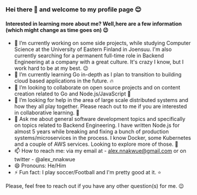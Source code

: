 ### Hei there 👋 and welcome to my profile page :blush:

#### Interested in learning more about me? Well,here are a few information (which might change as time goes on) 😉


- 🔭 I’m currently working on some side projects, while studying Computer Science at the University of Eastern Finland in Joensuu. I'm also currently searching for a permanent full-time role in Backend Engineering at a company with a great culture. It's crazy I know, but I work hard to be at my best. :wink:
- 🌱 I’m currently learning Go in-depth as I plan to transition to building cloud based applications in the future. :fire:
- 👯 I’m looking to collaborate on open source projects and on content creation related to Go and Node.js/JavaScript :eyes:
- 🤔 I’m looking for help in the area of large scale distributed systems and how they all play together. Please reach out to me if you are interested in collaborative learning. :eyes:
- 💬 Ask me about general software development topics and specifically on topics related to Backend Engineering. I have written Node.js for almost 5 years while breaking and fixing a bunch of production systems/microservices in the process. I know Docker, some Kubernetes and a couple of AWS services. Looking to explore more of those. :yellow_heart:
- 📫 How to reach me: via my email at - alex.nnakwue@gmail.com or on twitter -  @alex_nnakwue
- 😄 Pronouns: He/Him
- ⚡ Fun fact: I play soccer/Football and I'm pretty good at it. :star:


Please, feel free to reach out if you have any other question(s) for me. 😉

